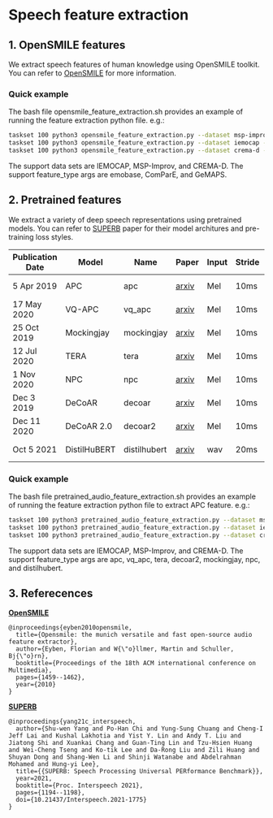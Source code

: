 # Speech feature extraction

## 1. OpenSMILE features
We extract speech features of human knowledge using OpenSMILE toolkit. You can refer to [OpenSMILE](https://www.audeering.com/research/opensmile/) for more information.

### Quick example
The bash file opensmile_feature_extraction.sh provides an example of running the feature extraction python file. e.g.:

```sh
taskset 100 python3 opensmile_feature_extraction.py --dataset msp-improv --feature_type emobase
taskset 100 python3 opensmile_feature_extraction.py --dataset iemocap --feature_type emobase
taskset 100 python3 opensmile_feature_extraction.py --dataset crema-d --feature_type emobase
```
The support data sets are IEMOCAP, MSP-Improv, and CREMA-D. The support feature_type args are emobase, ComParE, and GeMAPS.

## 2. Pretrained features

We extract a variety of deep speech representations using pretrained models. You can refer to [SUPERB](https://arxiv.org/abs/2105.01051) paper for their model architures and pre-training loss styles.

Publication Date | Model | Name | Paper | Input | Stride | Pre-train Data | Official Repo 
|---|---|---|---|---|---|---|---
5 Apr 2019 | APC | apc | [arxiv](https://arxiv.org/abs/1904.03240) | Mel | 10ms | [LibriSpeech-360](http://www.openslr.org/12) | [APC](https://github.com/Alexander-H-Liu/NPC)
17 May 2020 | VQ-APC | vq_apc | [arxiv](https://arxiv.org/abs/2005.08392) | Mel | 10ms | [LibriSpeech-360](http://www.openslr.org/12) | [NPC](https://github.com/Alexander-H-Liu/NPC)
25 Oct 2019 | Mockingjay | mockingjay | [arxiv](https://arxiv.org/abs/1910.12638) | Mel | 10ms | [LibriSpeech-960](http://www.openslr.org/12) | [S3PRL](https://github.com/andi611/Self-Supervised-Speech-Pretraining-and-Representation-Learning)
12 Jul 2020 | TERA | tera | [arxiv](https://arxiv.org/abs/2007.06028) | Mel | 10ms | [LibriSpeech-960](http://www.openslr.org/12) | [S3PRL](https://github.com/andi611/Self-Supervised-Speech-Pretraining-and-Representation-Learning)
1 Nov 2020 | NPC | npc | [arxiv](https://arxiv.org/abs/2011.00406) | Mel | 10ms | [LibriSpeech-360](http://www.openslr.org/12) | [NPC](https://github.com/Alexander-H-Liu/NPC)
Dec 3 2019 | DeCoAR | decoar | [arxiv](https://arxiv.org/abs/1912.01679) | Mel | 10ms | [LibriSpeech-960](http://www.openslr.org/12) | [speech-representations](https://github.com/awslabs/speech-representations)
Dec 11 2020 | DeCoAR 2.0 | decoar2 | [arxiv](https://arxiv.org/abs/2012.06659) | Mel | 10ms | [LibriSpeech-960](http://www.openslr.org/12) | [speech-representations](https://github.com/awslabs/speech-representations)
Oct 5 2021 | DistilHuBERT | distilhubert | [arxiv](https://arxiv.org/abs/2110.01900) | wav | 20ms | [LibriSpeech-960](http://www.openslr.org/12) | [S3PRL](https://github.com/s3prl/s3prl)


### Quick example
The bash file pretrained_audio_feature_extraction.sh provides an example of running the feature extraction python file to extract APC feature. e.g.:

```sh
taskset 100 python3 pretrained_audio_feature_extraction.py --dataset msp-improv --feature_type apc
taskset 100 python3 pretrained_audio_feature_extraction.py --dataset iemocap --feature_type apc
taskset 100 python3 pretrained_audio_feature_extraction.py --dataset crema-d --feature_type apc
```
The support data sets are IEMOCAP, MSP-Improv, and CREMA-D. The support feature_type args are apc, vq_apc, tera, decoar2, mockingjay, npc, and distilhubert.


## 3. Referecences


**[OpenSMILE](https://www.audeering.com/research/opensmile/)**
```
@inproceedings{eyben2010opensmile,
  title={Opensmile: the munich versatile and fast open-source audio feature extractor},
  author={Eyben, Florian and W{\"o}llmer, Martin and Schuller, Bj{\"o}rn},
  booktitle={Proceedings of the 18th ACM international conference on Multimedia},
  pages={1459--1462},
  year={2010}
}
```

**[SUPERB](https://arxiv.org/abs/2105.01051)**

```
@inproceedings{yang21c_interspeech,
  author={Shu-wen Yang and Po-Han Chi and Yung-Sung Chuang and Cheng-I Jeff Lai and Kushal Lakhotia and Yist Y. Lin and Andy T. Liu and Jiatong Shi and Xuankai Chang and Guan-Ting Lin and Tzu-Hsien Huang and Wei-Cheng Tseng and Ko-tik Lee and Da-Rong Liu and Zili Huang and Shuyan Dong and Shang-Wen Li and Shinji Watanabe and Abdelrahman Mohamed and Hung-yi Lee},
  title={{SUPERB: Speech Processing Universal PERformance Benchmark}},
  year=2021,
  booktitle={Proc. Interspeech 2021},
  pages={1194--1198},
  doi={10.21437/Interspeech.2021-1775}
}
```
